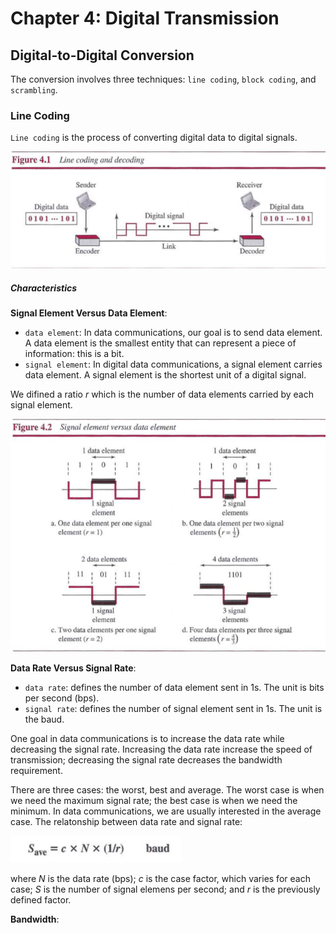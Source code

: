 # Chapter 4: Digital Transmission
## Digital-to-Digital Conversion
The conversion involves three techniques: `line coding`, `block coding`, and `scrambling`.

### Line Coding
`Line coding` is the process of converting digital data to digital signals.

![](./static/ch4_1.png)

##### Characteristics
**Signal Element Versus Data Element**:
- `data element`: In data communications, our goal is to send data element. A data element is the smallest entity that can represent a piece of information: this is a bit.
- `signal element`: In digital data communications, a signal element carries data element. A signal element is the shortest unit of a digital signal.

We difined a ratio *r* which is the number of data elements carried by each signal element.

![](./static/ch4_2.png)

**Data Rate Versus Signal Rate**:
- `data rate`: defines the number of data element sent in 1s. The unit is bits per second (bps).
- `signal rate`: defines the number of signal element sent in 1s. The unit is the baud.

One goal in data communications is to increase the data rate while decreasing the signal rate. Increasing the data rate increase the speed of transmission; decreasing the signal rate decreases the bandwidth requirement.

There are three cases: the worst, best and average. The worst case is when we need the maximum signal rate; the best case is when we need the minimum. In data communications, we are usually interested in the average case. The relatonship between data rate and signal rate:

![](./static/ch4_f1.png)

where *N* is the data rate (bps); *c* is the case factor, which varies for each case; *S* is the number of signal elemens per second; and *r* is the previously defined factor.

**Bandwidth**:
